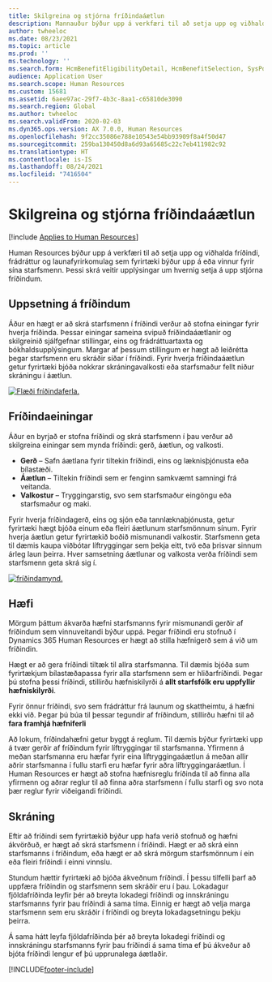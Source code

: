 ```yaml
---
title: Skilgreina og stjórna fríðindaáætlun
description: Mannauður býður upp á verkfæri til að setja upp og viðhalda fríðindi, frádráttur og launafyrirkomulag sem fyrirtæki býður upp á eða vinnur fyrir sína starfsmenn. Þessi skrá veitir upplýsingar um hvernig setja á upp stjórna fríðindum.
author: twheeloc
ms.date: 08/23/2021
ms.topic: article
ms.prod: ''
ms.technology: ''
ms.search.form: HcmBenefitEligibilityDetail, HcmBenefitSelection, SysPolicyListPage, SysPolicySourceDocumentRuleType, BenefitWorkspace, HcmBenefitSummaryPart
audience: Application User
ms.search.scope: Human Resources
ms.custom: 15681
ms.assetid: 6aee97ac-29f7-4b3c-8aa1-c65810de3090
ms.search.region: Global
ms.author: twheeloc
ms.search.validFrom: 2020-02-03
ms.dyn365.ops.version: AX 7.0.0, Human Resources
ms.openlocfilehash: 9f2cc35086e788e10543e54bb93909f8a4f50d47
ms.sourcegitcommit: 259ba130450d8a6d93a65685c22c7eb411982c92
ms.translationtype: HT
ms.contentlocale: is-IS
ms.lasthandoff: 08/24/2021
ms.locfileid: "7416504"
---
```

# <a name="define-and-manage-a-benefits-program"></a>Skilgreina og stjórna fríðindaáætlun

[!include [Applies to Human Resources](../includes/applies-to-hr.md)]

Human Resources býður upp á verkfæri til að setja upp og viðhalda fríðindi, frádráttur og launafyrirkomulag sem fyrirtæki býður upp á eða vinnur fyrir sína starfsmenn. Þessi skrá veitir upplýsingar um hvernig setja á upp stjórna fríðindum.

## <a name="benefit-setup"></a>Uppsetning á fríðindum

Áður en hægt er að skrá starfsmenn í fríðindi verður að stofna einingar fyrir hverja fríðinda. Þessar einingar sameina svipuð fríðindaáætlanir og skilgreinið sjálfgefnar stillingar, eins og frádráttuartaxta og bókhaldsupplýsingum. Margar af þessum stillingum er hægt að leiðrétta þegar starfsmenn eru skráðir síðar í fríðindi. Fyrir hverja fríðindaáætlun getur fyrirtæki bjóða nokkrar skráningavalkosti eða starfsmaður fellt niður skráningu í áætlun. 

[![Flæði fríðindaferla.](./media/benefit-process-flow1.png)](./media/benefit-process-flow1.png)

## <a name="benefit-elements"></a>Fríðindaeiningar

Áður en byrjað er stofna fríðindi og skrá starfsmenn í þau verður að skilgreina einingar sem mynda fríðindi: gerð, áætlun, og valkosti.

-   **Gerð** – Safn áætlana fyrir tiltekin fríðindi, eins og læknisþjónusta eða bílastæði.
-   **Áætlun** – Tiltekin fríðindi sem er fenginn samkvæmt samningi frá veitanda.
-   **Valkostur** – Tryggingarstig, svo sem starfsmaður eingöngu eða starfsmaður og maki.

Fyrir hverja fríðindagerð, eins og sjón eða tannlæknaþjónusta, getur fyrirtæki hægt bjóða einum eða fleiri áætlunum starfsmönnum sínum. Fyrir hverja áætlun getur fyrirtækið boðið mismunandi valkostir. Starfsmenn geta til dæmis kaupa viðbótar líftryggingar sem þekja eitt, tvö eða þrisvar sinnum árleg laun þeirra. Hver samsetning áætlunar og valkosta verða fríðindi sem starfsmenn geta skrá sig í. 

[![fríðindamynd.](./media/benefit-pic.png)](./media/benefit-pic.png)

## <a name="eligibility"></a>Hæfi
Mörgum þáttum ákvarða hæfni starfsmanns fyrir mismunandi gerðir af fríðindum sem vinnuveitandi býður uppá. Þegar fríðindi eru stofnuð í Dynamics 365 Human Resources er hægt að stilla hæfnigerð sem á við um fríðindin. 

Hægt er að gera fríðindi tiltæk til allra starfsmanna. Til dæmis bjóða sum fyrirtækjum bílastæðapassa fyrir alla starfsmenn sem er hliðarfríðindi. Þegar þú stofna þessi fríðindi, stillirðu hæfniskilyrði á **allt starfsfólk eru uppfyllir hæfniskilyrði**. 

Fyrir önnur fríðindi, svo sem frádráttur frá launum og skattheimtu, á hæfni ekki við. Þegar þú búa til þessar tegundir af fríðindum, stillirðu hæfni til að **fara framhjá hæfniferli** 

Að lokum, fríðindahæfni getur byggt á reglum. Til dæmis býður fyrirtæki upp á tvær gerðir af fríðindum fyrir líftryggingar til starfsmanna. Yfirmenn á meðan starfsmanna eru hæfar fyrir eina líftryggingaáætlun á meðan allir aðrir starfsmanna í fullu starfi eru hæfar fyrir aðra líftryggingaráætlun. Í Human Resources er hægt að stofna hæfnisreglu fríðinda til að finna alla yfirmenn og aðrar reglur til að finna aðra starfsmenn í fullu starfi og svo nota þær reglur fyrir viðeigandi fríðindi.

## <a name="enrollment"></a>Skráning
Eftir að fríðindi sem fyrirtækið býður upp hafa verið stofnuð og hæfni ákvörðuð, er hægt að skrá starfsmenn í fríðindi. Hægt er að skrá einn starfsmanns í fríðindum, eða hægt er að skrá mörgum starfsmönnum í ein eða fleiri fríðindi í einni vinnslu. 

Stundum hættir fyrirtæki að bjóða ákveðnum fríðindi. Í þessu tilfelli þarf að uppfæra fríðindin og starfsmenn sem skráðir eru í þau. Lokadagur fjöldafríðinda leyfir þér að breyta lokadegi fríðindi og innskráningu starfsmanns fyrir þau fríðindi á sama tíma. Einnig er hægt að velja marga starfsmenn sem eru skráðir í fríðindi og breyta lokadagsetningu þekju þeirra. 

Á sama hátt leyfa fjöldafríðinda þér að breyta lokadegi fríðindi og innskráningu starfsmanns fyrir þau fríðindi á sama tíma ef þú ákveður að bjóta fríðindi lengur ef þú upprunalega áætlaðir.




[!INCLUDE[footer-include](../includes/footer-banner.md)]
